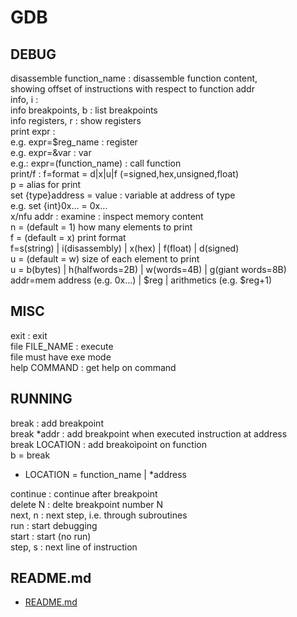 # GDB  
  
  
  
## DEBUG
disassemble function_name : disassemble function content,  
showing offset of instructions with respect to function addr  
info, i :  
info breakpoints, b : list breakpoints  
info registers, r : show registers  
print expr	:   
	e.g. expr=$reg_name		: register  
	e.g. expr=&var		: var   
	e.g.: expr=(function_name) : call function  
print/f 		: f=format = d|x|u|f (=signed,hex,unsigned,float)  
p		= alias for print  
set {type}address = value : variable at address of type  
	e.g. set {int}0x… = 0x…  
x/nfu addr	: examine : inspect memory content  
		n = (default = 1) how many elements to print  
		f = (default = x) print format  
		f=s(string) | i(disassembly) | x(hex) | f(float) | d(signed)  
		u = (default = w) size of each element to print  
		u = b(bytes) | h(halfwords=2B) | w(words=4B) | g(giant words=8B)  
		addr=mem address (e.g. 0x…) | $reg | arithmetics (e.g. $reg+1)  
  
## MISC 
exit : exit  
file FILE_NAME : execute  
	file must have exe mode  
help COMMAND : get help on command  
  
## RUNNING
break		: add breakpoint  
break *addr	: add breakpoint when executed instruction at address  
break LOCATION : add breakoìpoint on function  
b		= break  
*	LOCATION = function_name | *address  

continue	: continue after breakpoint  
delete N : delte breakpoint number N  
next, n		: next step, i.e. through subroutines  
run		: start debugging  
start : start (no run)  
step, s		: next line of instruction  

## README.md  
*	[README.md](./README.md)  

